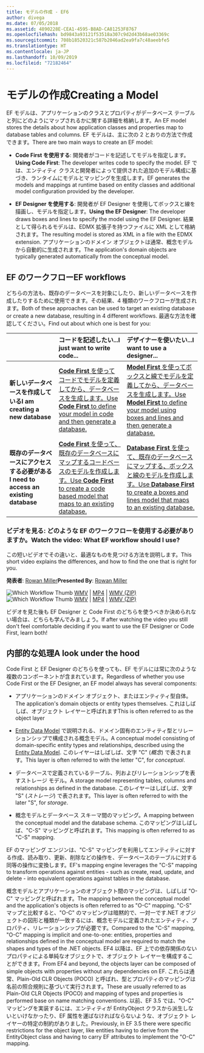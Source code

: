 ```yaml
---
title: モデルの作成 - EF6
author: divega
ms.date: 07/05/2018
ms.assetid: 4890228E-CEA1-4595-B8AD-CA81253F8767
ms.openlocfilehash: bd9843a93121f53518a307c9d2d43b68ae03369c
ms.sourcegitcommit: 708b18520321c587b2046ad2ea9fa7c48aeebfe5
ms.translationtype: HT
ms.contentlocale: ja-JP
ms.lasthandoff: 10/09/2019
ms.locfileid: "72182464"
---
```

# <a name="creating-a-model"></a><span data-ttu-id="5a1a0-102">モデルの作成</span><span class="sxs-lookup"><span data-stu-id="5a1a0-102">Creating a Model</span></span>

<span data-ttu-id="5a1a0-103">EF モデルは、アプリケーションのクラスとプロパティがデータベース テーブルと列にどのようにマップされるかに関する詳細を格納します。</span><span class="sxs-lookup"><span data-stu-id="5a1a0-103">An EF model stores the details about how application classes and properties map to database tables and columns.</span></span> <span data-ttu-id="5a1a0-104">EF モデルは、主に次の 2 とおりの方法で作成できます。</span><span class="sxs-lookup"><span data-stu-id="5a1a0-104">There are two main ways to create an EF model:</span></span>

- <span data-ttu-id="5a1a0-105">**Code First を使用する**: 開発者がコードを記述してモデルを指定します。</span><span class="sxs-lookup"><span data-stu-id="5a1a0-105">**Using Code First**: The developer writes code to specify the model.</span></span> <span data-ttu-id="5a1a0-106">EF では、エンティティ クラスと開発者によって提供された追加のモデル構成に基づき、ランタイムにモデルとマッピングを生成します。</span><span class="sxs-lookup"><span data-stu-id="5a1a0-106">EF generates the models and mappings at runtime based on entity classes and additional model configuration provided by the developer.</span></span>

- <span data-ttu-id="5a1a0-107">**EF Designer を使用する**: 開発者が EF Designer を使用してボックスと線を描画し、モデルを指定します。</span><span class="sxs-lookup"><span data-stu-id="5a1a0-107">**Using the EF Designer**: The developer draws boxes and lines to specify the model using the EF Designer.</span></span> <span data-ttu-id="5a1a0-108">結果として得られるモデルは、EDMX 拡張子を持つファイルに XML として格納されます。</span><span class="sxs-lookup"><span data-stu-id="5a1a0-108">The resulting model is stored as XML in a file with the EDMX extension.</span></span> <span data-ttu-id="5a1a0-109">アプリケーションのドメイン オブジェクトは通常、概念モデルから自動的に生成されます。</span><span class="sxs-lookup"><span data-stu-id="5a1a0-109">The application's domain objects are typically generated automatically from the conceptual model.</span></span>

## <a name="ef-workflows"></a><span data-ttu-id="5a1a0-110">EF のワークフロー</span><span class="sxs-lookup"><span data-stu-id="5a1a0-110">EF workflows</span></span>

<span data-ttu-id="5a1a0-111">どちらの方法も、既存のデータベースを対象にしたり、新しいデータベースを作成したりするために使用できます。その結果、4 種類のワークフローが生成されます。</span><span class="sxs-lookup"><span data-stu-id="5a1a0-111">Both of these approaches can be used to target an existing database or create a new database, resulting in 4 different workflows.</span></span>
<span data-ttu-id="5a1a0-112">最適な方法を確認してください。</span><span class="sxs-lookup"><span data-stu-id="5a1a0-112">Find out about which one is best for you:</span></span>  

|                                           | <span data-ttu-id="5a1a0-113">コードを記述したい...</span><span class="sxs-lookup"><span data-stu-id="5a1a0-113">I just want to write code...</span></span>                                                                                                                   | <span data-ttu-id="5a1a0-114">デザイナーを使いたい...</span><span class="sxs-lookup"><span data-stu-id="5a1a0-114">I want to use a designer...</span></span>                                                                                                                        |
|:------------------------------------------|:-----------------------------------------------------------------------------------------------------------------------------------------------|:---------------------------------------------------------------------------------------------------------------------------------------------------|
| <span data-ttu-id="5a1a0-115">**新しいデータベースを作成している**</span><span class="sxs-lookup"><span data-stu-id="5a1a0-115">**I am creating a new database**</span></span>          | [<span data-ttu-id="5a1a0-116">**Code First** を使ってコードでモデルを定義してから、データベースを生成します。</span><span class="sxs-lookup"><span data-stu-id="5a1a0-116">Use **Code First** to define your model in code and then generate a database.</span></span>](~/ef6/modeling/code-first/workflows/new-database.md)           | [<span data-ttu-id="5a1a0-117">**Model First** を使ってボックスと線でモデルを定義してから、データベースを生成します。</span><span class="sxs-lookup"><span data-stu-id="5a1a0-117">Use **Model First** to define your model using boxes and lines and then generate a database.</span></span>](~/ef6/modeling/designer/workflows/model-first.md)   |
| <span data-ttu-id="5a1a0-118">**既存のデータベースにアクセスする必要がある**</span><span class="sxs-lookup"><span data-stu-id="5a1a0-118">**I need to access an existing database**</span></span> | [<span data-ttu-id="5a1a0-119">**Code First** を使って、既存のデータベースにマップするコードベースのモデルを作成します。</span><span class="sxs-lookup"><span data-stu-id="5a1a0-119">Use **Code First** to create a code based model that maps to an existing database.</span></span>](~/ef6/modeling/code-first/workflows/existing-database.md) | [<span data-ttu-id="5a1a0-120">**Database First** を使って、既存のデータベースにマップする、ボックスと線のモデルを作成します。</span><span class="sxs-lookup"><span data-stu-id="5a1a0-120">Use **Database First** to create a boxes and lines model that maps to an existing database.</span></span>](~/ef6/modeling/designer/workflows/database-first.md) |

### <a name="watch-the-video-what-ef-workflow-should-i-use"></a><span data-ttu-id="5a1a0-121">ビデオを見る: どのような EF のワークフローを使用する必要がありますか。</span><span class="sxs-lookup"><span data-stu-id="5a1a0-121">Watch the video: What EF workflow should I use?</span></span>

<span data-ttu-id="5a1a0-122">この短いビデオでその違いと、最適なものを見つける方法を説明します。</span><span class="sxs-lookup"><span data-stu-id="5a1a0-122">This short video explains the differences, and how to find the one that is right for you.</span></span>

<span data-ttu-id="5a1a0-123">**発表者**: [Rowan Miller](https://romiller.com/)</span><span class="sxs-lookup"><span data-stu-id="5a1a0-123">**Presented By**: [Rowan Miller](https://romiller.com/)</span></span>

<span data-ttu-id="5a1a0-124">![Which Workflow Thumb](../media/whichworkflow-thumb.png) [WMV](https://download.microsoft.com/download/8/F/8/8F81F4CD-3678-4229-8D79-0C63FFA3C595/HDI_ITPro_Technet_winvideo_ChoseYourWorkflow.wmv) | [MP4](https://download.microsoft.com/download/8/F/8/8F81F4CD-3678-4229-8D79-0C63FFA3C595/HDI_ITPro_Technet_mp4video_ChoseYourWorkflow.m4v) | [WMV (ZIP)](https://download.microsoft.com/download/8/F/8/8F81F4CD-3678-4229-8D79-0C63FFA3C595/HDI_ITPro_Technet_winvideo_ChoseYourWorkflow.zip)</span><span class="sxs-lookup"><span data-stu-id="5a1a0-124">![Which Workflow Thumb](../media/whichworkflow-thumb.png) [WMV](https://download.microsoft.com/download/8/F/8/8F81F4CD-3678-4229-8D79-0C63FFA3C595/HDI_ITPro_Technet_winvideo_ChoseYourWorkflow.wmv) | [MP4](https://download.microsoft.com/download/8/F/8/8F81F4CD-3678-4229-8D79-0C63FFA3C595/HDI_ITPro_Technet_mp4video_ChoseYourWorkflow.m4v) | [WMV (ZIP)](https://download.microsoft.com/download/8/F/8/8F81F4CD-3678-4229-8D79-0C63FFA3C595/HDI_ITPro_Technet_winvideo_ChoseYourWorkflow.zip)</span></span>

<span data-ttu-id="5a1a0-125">ビデオを見た後も EF Designer と Code First のどちらを使うべきか決められない場合は、どちらも学んでみましょう。</span><span class="sxs-lookup"><span data-stu-id="5a1a0-125">If after watching the video you still don't feel comfortable deciding if you want to use the EF Designer or Code First, learn both!</span></span>

## <a name="a-look-under-the-hood"></a><span data-ttu-id="5a1a0-126">内部的な処理</span><span class="sxs-lookup"><span data-stu-id="5a1a0-126">A look under the hood</span></span>

<span data-ttu-id="5a1a0-127">Code First と EF Designer のどちらを使っても、EF モデルには常に次のような複数のコンポーネントが含まれています。</span><span class="sxs-lookup"><span data-stu-id="5a1a0-127">Regardless of whether you use Code First or the EF Designer, an EF model always has several components:</span></span>

- <span data-ttu-id="5a1a0-128">アプリケーションのドメイン オブジェクト、またはエンティティ型自体。</span><span class="sxs-lookup"><span data-stu-id="5a1a0-128">The application's domain objects or entity types themselves.</span></span> <span data-ttu-id="5a1a0-129">これはしばしば、オブジェクト レイヤーと呼ばれます</span><span class="sxs-lookup"><span data-stu-id="5a1a0-129">This is often referred to as the object layer</span></span>

- <span data-ttu-id="5a1a0-130">[Entity Data Model](~/ef6/resources/glossary.md#entity-data-model) で説明される、ドメイン固有のエンティティ型とリレーションシップで構成される概念モデル。</span><span class="sxs-lookup"><span data-stu-id="5a1a0-130">A conceptual model consisting of domain-specific entity types and relationships, described using the [Entity Data Model](~/ef6/resources/glossary.md#entity-data-model).</span></span> <span data-ttu-id="5a1a0-131">このレイヤーはしばしば、文字 "C" (_概念_) で表されます。</span><span class="sxs-lookup"><span data-stu-id="5a1a0-131">This layer is often referred to with the letter "C", for _conceptual_.</span></span>

- <span data-ttu-id="5a1a0-132">データベースで定義されているテーブル、列およびリレーションシップを表すストレージ モデル。</span><span class="sxs-lookup"><span data-stu-id="5a1a0-132">A storage model representing tables, columns and relationships as defined in the database.</span></span> <span data-ttu-id="5a1a0-133">このレイヤーはしばしば、文字 "S" (_ストレージ_) で表されます。</span><span class="sxs-lookup"><span data-stu-id="5a1a0-133">This layer is often referred to with the later "S", for _storage_.</span></span>  

- <span data-ttu-id="5a1a0-134">概念モデルとデータベース スキーマ間のマッピング。</span><span class="sxs-lookup"><span data-stu-id="5a1a0-134">A mapping between the conceptual model and the database schema.</span></span> <span data-ttu-id="5a1a0-135">このマッピングはしばしば、"C-S" マッピングと呼ばれます。</span><span class="sxs-lookup"><span data-stu-id="5a1a0-135">This mapping is often referred to as "C-S" mapping.</span></span>

<span data-ttu-id="5a1a0-136">EF のマッピング エンジンは、"C-S" マッピングを利用してエンティティに対する作成、読み取り、更新、削除などの操作を、データベースのテーブルに対する同等の操作に変換します。</span><span class="sxs-lookup"><span data-stu-id="5a1a0-136">EF's mapping engine leverages the "C-S" mapping to transform operations against entities - such as create, read, update, and delete - into equivalent operations against tables in the database.</span></span>

<span data-ttu-id="5a1a0-137">概念モデルとアプリケーションのオブジェクト間のマッピングは、しばしば "O-C" マッピングと呼ばれます。</span><span class="sxs-lookup"><span data-stu-id="5a1a0-137">The mapping between the conceptual model and the application's objects is often referred to as "O-C" mapping.</span></span> <span data-ttu-id="5a1a0-138">"C-S" マップと比較すると、"O-C" のマッピングは暗黙的で、一対一です.NET オブジェクトの図形と種類が一致するには、概念モデルに定義されたエンティティ、プロパティ、リレーションシップが必要です。</span><span class="sxs-lookup"><span data-stu-id="5a1a0-138">Compared to the "C-S" mapping, "O-C" mapping is implicit and one-to-one: entities, properties and relationships defined in the conceptual model are required to match the shapes and types of the .NET objects.</span></span> <span data-ttu-id="5a1a0-139">EF4 以降は、EF 上での依存関係のないプロパティによる単純なオブジェクトで、オブジェクト レイヤーを構成することができます。</span><span class="sxs-lookup"><span data-stu-id="5a1a0-139">From EF4 and beyond, the objects layer can be composed of simple objects with properties without any dependencies on EF.</span></span> <span data-ttu-id="5a1a0-140">これらは通常、Plain-Old CLR Objects (POCO) と呼ばれ、型とプロパティのマッピングは名前の照合規則に基づいて実行されます。</span><span class="sxs-lookup"><span data-stu-id="5a1a0-140">These are usually referred to as Plain-Old CLR Objects (POCO) and mapping of types and properties is performed base on name matching conventions.</span></span> <span data-ttu-id="5a1a0-141">以前、EF 3.5 では、"O-C" マッピングを実装するには、エンティティが EntityObject クラスから派生しないといけなかったり、EF 属性を運ばなければならないような、オブジェクト レイヤーの特定の制約がありました。</span><span class="sxs-lookup"><span data-stu-id="5a1a0-141">Previously, in EF 3.5 there were specific restrictions for the object layer, like entities having to derive from the EntityObject class and having to carry EF attributes to implement the "O-C" mapping.</span></span>
